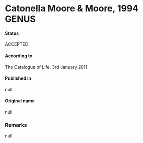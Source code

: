 # Catonella Moore & Moore, 1994 GENUS

#### Status
ACCEPTED

#### According to
The Catalogue of Life, 3rd January 2011

#### Published in
null

#### Original name
null

### Remarks
null